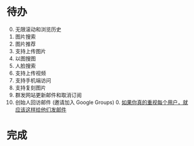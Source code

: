 # 待办

0. 无限滚动和浏览历史
0. 图片搜索
0. 图片推荐
0. 支持上传图片
0. 以图搜图
0. 人脸搜索
0. 支持上传视频
0. 支持手机端访问
0. 支持复刻图片
0. 群发网站更新邮件和取消订阅
0. 创始人回访邮件 (邀请加入 Google Groups)
   0. [如果你真的重视每个用户，就应该这样给他们发邮件](https://www.36kr.com/p/1641755181057)

# 完成
